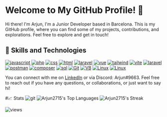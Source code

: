 # Welcome to My GitHub Profile! 👋
Hi there! I'm Arjun, I'm a Junior Developer based in Barcelona. This is my GitHub profile, where you can find some of my projects, contributions, and explorations. Feel free to explore and get in touch!
## 🧰 Skills and Technologies
<p align="center">
  
[![javascript](https://img.shields.io/badge/JavaScript-323330?style=for-the-badge&logo=javascript&logoColor=F7DF1E)](https://github.com/Arjun2715)
[![php](https://img.shields.io/badge/PHP-777BB4?style=for-the-badge&logo=php&logoColor=white)](https://github.com/Arjun2715)
[![css](https://img.shields.io/badge/CSS3-1572B6?style=for-the-badge&logo=css3&logoColor=white)](https://github.com/Arjun2715) 
[![html](https://img.shields.io/badge/HTML5-E34F26?style=for-the-badge&logo=html5&logoColor=white)](https://github.com/Arjun2715)
[![laravel](https://img.shields.io/badge/Laravel-FF2D20?style=for-the-badge&logo=laravel&logoColor=white)](https://github.com/Arjun2715)
[![vue](https://img.shields.io/badge/Vue.js-35495E?style=for-the-badge&logo=vuedotjs&logoColor=4FC08D)](https://github.com/Arjun2715)
[![tailwind](https://img.shields.io/badge/Tailwind_CSS-38B2AC?style=for-the-badge&logo=tailwind-css&logoColor=white)](https://github.com/Arjun2715)
[![vite](https://img.shields.io/badge/Vite-B73BFE?style=for-the-badge&logo=vite&logoColor=FFD62E)](https://github.com/Arjun2715)
[![laravel](https://img.shields.io/badge/Xampp-F37623?style=for-the-badge&logo=xampp&logoColor=white)](https://github.com/Arjun2715)
[![postman](https://img.shields.io/badge/Postman-FF6C37?style=for-the-badge&logo=Postman&logoColor=white)](https://github.com/Arjun2715)
[![composer](https://img.shields.io/badge/Composer-885630?style=for-the-badge&logo=Composer&logoColor=white)](https://github.com/Arjun2715)
[![sql](https://img.shields.io/badge/MySQL-005C84?style=for-the-badge&logo=mysql&logoColor=white)](https://github.com/Arjun2715)
[![Git](https://img.shields.io/badge/GIT-E44C30?style=for-the-badge&logo=git&logoColor=white)](https://github.com/Arjun2715)
[![VB](https://img.shields.io/badge/VirtualBox-21416b?style=for-the-badge&logo=VirtualBox&logoColor=white)](https://github.com/Arjun2715)
[![Linux](https://img.shields.io/badge/Linux-FCC624?style=for-the-badge&logo=linux&logoColor=black)](https://github.com/Arjun2715)
[![Linux](https://img.shields.io/badge/Figma-F24E1E?style=for-the-badge&logo=figma&logoColor=white)](https://github.com/Arjun2715)
</p>

You can connect with me on [LinkedIn](https://www.linkedin.com/in/arjunjot-singh-3512561a0/) or via Discord: Arjun#9663. Feel free to reach out if you have any questions, or collaborations, or just want to say hi!
<!--
[![Metrics](https://metrics.lecoq.io/Arjun2715?template=classic&isocalendar=1&lines=1&achievements=1&code=1&base=header%2C%20activity%2C%20community%2C%20repositories%2C%20metadata&base.indepth=false&base.hireable=false&base.skip=false&isocalendar=false&isocalendar.duration=half-year&lines=false&lines.sections=base&lines.repositories.limit=4&lines.history.limit=1&achievements=false&achievements.threshold=B&achievements.secrets=true&achievements.display=compact&achievements.limit=0&code=false&code.lines=4&code.load=400&code.days=3&code.visibility=public&config.timezone=Europe%2FParis&config.display=large)](https://github.com/Arjun2715)-->

#📈 Stats
![git](https://github-readme-stats-git-masterrstaa-rickstaa.vercel.app/api?username=Arjun2715&theme=github_dark)
![Arjun2715's Top Languages](https://github-readme-stats.vercel.app/api/top-langs/?username=Arjun2715&theme=tokyonight&show_icons=true&hide_border=false&layout=compact)
![Arjun2715's Streak](https://github-readme-streak-stats.herokuapp.com/?user=Arjun2715&theme=tokyonight&hide_border=false)
<!--[![git](https://github-readme-streak-stats.herokuapp.com/?user=Arjun2715&theme=github_dark)](https://github.com/Arjun2715) -->

<!-- [![git](https://github-profile-trophy.vercel.app/?username=Arjun2715&theme=github_dark)](https://github.com/Arjun2715)-->
<!--[![git](https://github-readme-stats.vercel.app/api/top-langs/?username=Arjun2715&theme=github_dark)](https://github.com/Arjun2715) 
[![git](https://github-profile-summary-cards.vercel.app/api/cards/profile-details?username=Arjun2715&theme=github_dark)](https://github.com/Arjun2715)-->

![views](https://komarev.com/ghpvc/?username=Arjun2715&color=green)
